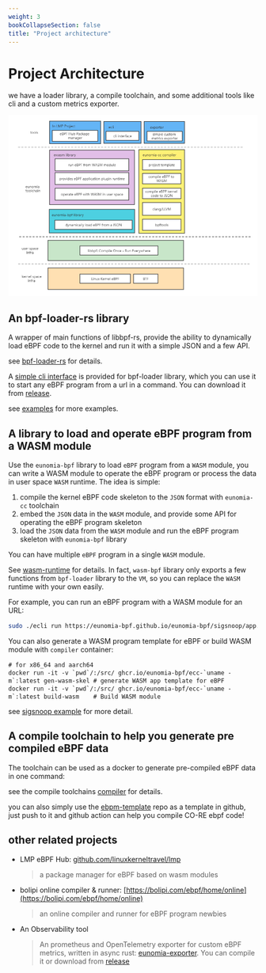 ```yaml
---
weight: 3
bookCollapseSection: false
title: "Project architecture"
---
```


# Project Architecture

we have a loader library, a compile toolchain, and some additional tools like cli and a custom metrics exporter.

![eunomia-arch.png](../../img/eunomia-arch.png)

## An bpf-loader-rs library

A wrapper of main functions of libbpf-rs, provide the ability to dynamically load eBPF code to the kernel and run it with a simple JSON and a few API.

see [bpf-loader-rs](https://github.com/eunomia-bpf/eunomia-bpf/tree/master/bpf-loader-rs) for details.

A [simple cli interface](https://github.com/eunomia-bpf/eunomia-bpf/tree/master/ecli) is provided for bpf-loader library, which you can use it to start any eBPF program from a url in a command. You can download it from [release](https://github.com/eunomia-bpf/eunomia-bpf/releases/).

see [examples](https://github.com/eunomia-bpf/eunomia-bpf/tree/master/examples) for more examples.

## A library to load and operate eBPF program from a WASM module

Use the `eunomia-bpf` library to load `eBPF` program from a `WASM` module, you can write a WASM module to operate the eBPF program or process the data in user space `WASM` runtime. The idea is simple:

1. compile the kernel eBPF code skeleton to the `JSON` format with `eunomia-cc` toolchain
2. embed the `JSON` data in the `WASM` module, and provide some API for operating the eBPF program skeleton
3. load the `JSON` data from the `WASM` module and run the eBPF program skeleton with `eunomia-bpf` library

You can have multiple `eBPF` program in a single `WASM` module.

See [wasm-runtime](https://github.com/eunomia-bpf/wasm-bpf) for details. In fact, `wasm-bpf` library only exports a few functions from `bpf-loader` library to the `VM`, so you can replace the `WASM` runtime with your own easily.

For example, you can run an eBPF program with a WASM module for an URL:

```bash
sudo ./ecli run https://eunomia-bpf.github.io/eunomia-bpf/sigsnoop/app.wasm
```

You can also generate a WASM program template for eBPF or build WASM module with `compiler` container:

```shell
# for x86_64 and aarch64
docker run -it -v `pwd`/:/src/ ghcr.io/eunomia-bpf/ecc-`uname -m`:latest gen-wasm-skel # generate WASM app template for eBPF
docker run -it -v `pwd`/:/src/ ghcr.io/eunomia-bpf/ecc-`uname -m`:latest build-wasm    # Build WASM module
```

see [sigsnoop example](https://github.com/eunomia-bpf/eunomia-bpf/tree/master/examples/bpftools/sigsnoop) for more detail.

## A compile toolchain to help you generate pre compiled eBPF data

The toolchain can be used as a docker to generate pre-compiled eBPF data in one command:

see the compile toolchains [compiler](https://github.com/eunomia-bpf/eunomia-bpf/tree/master/compiler) for details.

you can also simply use the [ebpm-template](https://github.com/eunomia-bpf/ebpm-template) repo as a template in github, just push to it and github action can help you compile CO-RE ebpf code!

## other related projects

- LMP eBPF Hub: [github.com/linuxkerneltravel/lmp](https://github.com/linuxkerneltravel/lmp)

    > a package manager for eBPF based on wasm modules

- bolipi online compiler & runner: [https://bolipi.com/ebpf/home/online](https://bolipi.com/ebpf/home/online)

    > an online compiler and runner for eBPF program newbies

- An Observability tool

    > An prometheus and OpenTelemetry exporter for custom eBPF metrics, written in async rust: [eunomia-exporter](https://github.com/eunomia-bpf/eunomia-bpf/tree/master/eunomia-sdks/eunomia-otel). You can compile it or download from [release](https://github.com/eunomia-bpf/eunomia-bpf/releases/)
